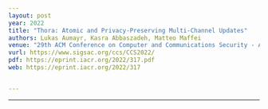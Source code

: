 ```yaml
---
layout: post
year: 2022
title: "Thora: Atomic and Privacy-Preserving Multi-Channel Updates"
authors: Lukas Aumayr, Kasra Abbaszadeh, Matteo Maffei
venue: "29th ACM Conference on Computer and Communications Security - ACM CCS 2022, November 7-11 2022, Los Angeles, USA"
vurl: https://www.sigsac.org/ccs/CCS2022/
pdf: https://eprint.iacr.org/2022/317.pdf
web: https://eprint.iacr.org/2022/317


---
```



---



